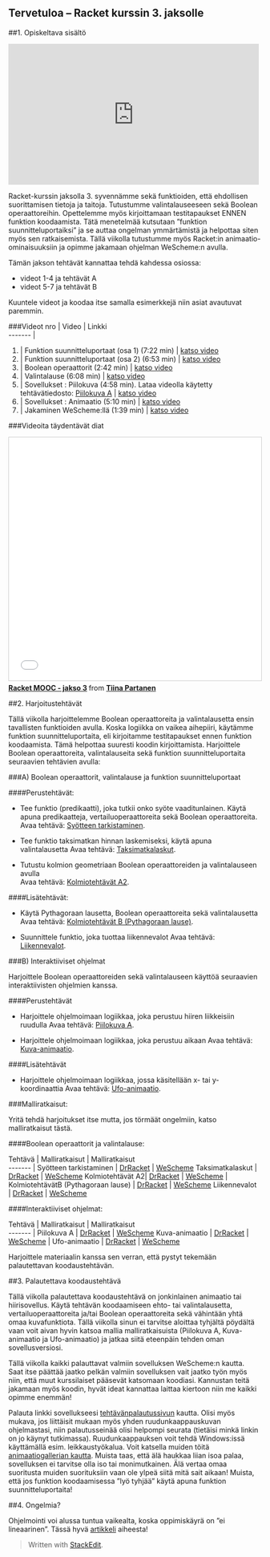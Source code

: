 

Tervetuloa – Racket kurssin 3. jaksolle
------------------------------------------------------
##1. Opiskeltava sisältö

<iframe width="500" height="281" src="https://www.youtube.com/embed/gq8WANrP04U" frameborder="0" allowfullscreen></iframe>

Racket-kurssin jaksolla 3. syvennämme sekä funktioiden, että ehdollisen suorittamisen tietoja ja taitoja. Tutustumme valintalauseeseen sekä Boolean operaattoreihin. Opettelemme myös kirjoittamaan testitapaukset ENNEN funktion koodaamista. Tätä menetelmää kutsutaan ”funktion suunnitteluportaiksi” ja se auttaa ongelman ymmärtämistä ja helpottaa siten myös sen ratkaisemista. Tällä viikolla tutustumme myös Racket:in animaatio-ominaisuuksiin ja opimme jakamaan ohjelman WeScheme:n avulla.

Tämän jakson tehtävät kannattaa tehdä kahdessa osiossa:

   - videot 1-4 ja tehtävät A
   - videot 5-7 ja tehtävät B

Kuuntele videot ja koodaa itse samalla esimerkkejä niin asiat avautuvat paremmin.

###Videot 
nro  | Video  |    Linkki                                   
-------                                              |
1.  | Funktion suunnitteluportaat (osa 1) (7:22 min) |  <a href="https://youtu.be/GJShFsMybL0" target="_blank">katso video</a>  
2.  | Funktion suunnitteluportaat (osa 2) (6:53 min)  |	<a href="https://youtu.be/JWGYNNFy_6c" target="_blank">katso video</a>
3.  | Boolean operaattorit (2:42 min)  |	<a href="https://youtu.be/7q5PqwFCb9Y" target="_blank">katso video</a>
4.  | Valintalause (6:08 min)  | <a href="https://youtu.be/Adi3K9LyGFE" target="_blank">katso video</a>
5.  | Sovellukset : Piilokuva (4:58 min). Lataa videolla käytetty tehtävätiedosto: [Piilokuva A](http://racket.koodiaapinen.fi/tehtavat/tiedostot/perusteet/valintalause/piilokuva_A.rkt) |  <a href="https://youtu.be/dvA30L3ZeQg" target="_blank">katso video</a>  
6.  | Sovellukset : Animaatio (5:10 min)  |	<a href="https://youtu.be/Ur-oy0TOezo" target="_blank">katso video</a>
7.  | Jakaminen WeScheme:llä (1:39 min) |	<a href="https://youtu.be/gxMe4siMB0g" target="_blank">katso video</a>

###Videoita täydentävät diat

<iframe src="//www.slideshare.net/slideshow/embed_code/key/MKpCIYRTn5023D" width="595" height="485" frameborder="0" marginwidth="0" marginheight="0" scrolling="no" style="border:1px solid #CCC; border-width:1px; margin-bottom:5px; max-width: 100%;" allowfullscreen> </iframe> <div style="margin-bottom:5px"> <strong> <a href="//www.slideshare.net/TiinaPartanen/racket-mooc-jakso-3" title="Racket MOOC - jakso 3" target="_blank">Racket MOOC - jakso 3</a> </strong> from <strong><a target="_blank" href="//www.slideshare.net/TiinaPartanen">Tiina Partanen</a></strong> </div>


##2. Harjoitustehtävät

Tällä viikolla harjoittelemme Boolean operaattoreita ja valintalausetta ensin tavallisten funktioiden avulla. Koska logiikka on vaikea aihepiiri, käytämme funktion suunnitteluportaita, eli kirjoitamme testitapaukset ennen funktion koodaamista. Tämä helpottaa suuresti koodin kirjoittamista. Harjoittele Boolean operaattoreita, valintalauseita sekä funktion suunnitteluportaita seuraavien tehtävien avulla:

###A) Boolean operaattorit, valintalause ja funktion suunnitteluportaat

####Perustehtävät:
- Tee funktio (predikaatti), joka tutkii onko syöte vaaditunlainen. Käytä apuna predikaatteja, vertailuoperaattoreita sekä Boolean operaattoreita.
Avaa tehtävä: <a href="http://racket.koodiaapinen.fi/tehtavat/perusteet_valintalauseet.html#%28part._racket_perusteet_syotteentarkistaminen%29" target="_blank">Syötteen tarkistaminen</a>.

- Tee funktio taksimatkan hinnan laskemiseksi, käytä apuna valintalausetta
Avaa tehtävä: <a href="http://racket.koodiaapinen.fi/tehtavat/perusteet_valintalauseet.html#%28part._racket_perusteet_taksimatkalaskut%29" target="_blank">Taksimatkalaskut</a>.

- Tutustu kolmion geometriaan Boolean operaattoreiden ja valintalauseen avulla  
Avaa tehtävä: <a href="http://racket.koodiaapinen.fi/tehtavat/perusteet_valintalauseet.html#%28part._racket_perusteet_kolmiotehtavat_.A2%29" target="_blank">Kolmiotehtävät A2</a>.

####Lisätehtävät:

- Käytä Pythagoraan lausetta, Boolean operaattoreita sekä valintalausetta
Avaa tehtävä: <a href="http://racket.koodiaapinen.fi/tehtavat/perusteet_valintalauseet.html#%28part._racket_perusteet_kolmiotehtavia_.B%29" target="_blank">Kolmiotehtävät B (Pythagoraan lause)</a>.

- Suunnittele funktio, joka tuottaa liikennevalot
Avaa tehtävä: <a href="http://racket.koodiaapinen.fi/tehtavat/perusteet_valintalauseet.html#%28part._racket_perusteet_liikennevalot%29" target="_blank">Liikennevalot</a>.

###B) Interaktiiviset ohjelmat

Harjoittele Boolean operaattoreiden sekä valintalauseen käyttöä seuraavien interaktiivisten ohjelmien kanssa.

####Perustehtävät 

- Harjoittele ohjelmoimaan logiikkaa, joka perustuu hiiren liikkeisiin ruudulla
Avaa tehtävä: <a href="http://racket.koodiaapinen.fi/tehtavat/perusteet_sovellukset_universe.html#%28part._racket_perusteet_piilokuva_.A%29" target="_blank">Piilokuva A</a>.

- Harjoittele ohjelmoimaan logiikkaa, joka perustuu aikaan
Avaa tehtävä: <a href="http://racket.koodiaapinen.fi/tehtavat/perusteet_sovellukset_universe.html#%28part._racket_perusteet_kuva_animaatio%29" target="_blank">Kuva-animaatio</a>.

####Lisätehtävät 

- Harjoittele ohjelmoimaan logiikkaa, jossa käsitellään x- tai y-koordinaattia
Avaa tehtävä: <a href="http://racket.koodiaapinen.fi/tehtavat/perusteet_sovellukset_universe.html#%28part._racket_perusteet_ufo_animaatio%29" target="_blank">Ufo-animaatio</a>.

###Malliratkaisut:

Yritä tehdä harjoitukset itse mutta, jos törmäät ongelmiin, katso malliratkaisut tästä.

####Boolean operaattorit ja valintalause:

Tehtävä | Malliratkaisut  | Malliratkaisut                                  
-------                                              |
Syötteen tarkistaminen | [DrRacket](http://racket.koodiaapinen.fi/tehtavat/tiedostot/perusteet/valintalause/syotteen_tarkistaminen_esimerkkiratkaisuja.rkt) | <a href="http://racket.koodiaapinen.fi/tehtavat/tiedostot/wescheme/syotteen_tarkistaminen_esimerkkiratkaisuja.html" target="_blank">WeScheme</a>
Taksimatkalaskut | [DrRacket](http://racket.koodiaapinen.fi/tehtavat/tiedostot/perusteet/valintalause/taksimatkat_esimerkkiratkaisuja.rkt) | <a href="http://racket.koodiaapinen.fi/tehtavat/tiedostot/wescheme/taksimatkat_esimerkkiratkaisuja.html" target="_blank">WeScheme</a>
Kolmiotehtävät A2| [DrRacket](http://racket.koodiaapinen.fi/tehtavat/tiedostot/perusteet/valintalause/kolmiot_A2_esimerkkiratkaisuja.rkt)  | <a href="http://racket.koodiaapinen.fi/tehtavat/tiedostot/wescheme/kolmiot_A2_esimerkkiratkaisuja.html" target="_blank">WeScheme</a>	                                             |
KolmiotehtävätB (Pythagoraan lause) | [DrRacket](http://racket.koodiaapinen.fi/tehtavat/tiedostot/perusteet/valintalause/kolmiot_B_esimerkkiratkaisuja.rkt) | <a href="http://racket.koodiaapinen.fi/tehtavat/tiedostot/wescheme/kolmiot_B_esimerkkiratkaisuja.html" target="_blank">WeScheme</a>
Liikennevalot | [DrRacket](http://racket.koodiaapinen.fi/tehtavat/tiedostot/perusteet/valintalause/liikennevalot_esimerkkiratkaisuja.rkt)  |	<a href="http://racket.koodiaapinen.fi/tehtavat/tiedostot/wescheme/liikennevalot_esimerkkiratkaisuja.html" target="_blank">WeScheme</a>

####Interaktiiviset ohjelmat:

Tehtävä | Malliratkaisut |    Malliratkaisut                                  
-------                                              |
Piilokuva A | [DrRacket](http://racket.koodiaapinen.fi/tehtavat/tiedostot/perusteet/valintalause/piilokuva_A_esimerkkiratkaisuja.rkt) | <a href="http://racket.koodiaapinen.fi/tehtavat/tiedostot/wescheme/piilokuva_A_esimerkkiratkaisuja.html" target="_blank">WeScheme</a>
Kuva-animaatio | [DrRacket](http://racket.koodiaapinen.fi/tehtavat/tiedostot/perusteet/valintalause/kuva-animaatio_esimerkkiratkaisuja.rkt)  | <a href="http://racket.koodiaapinen.fi/tehtavat/tiedostot/wescheme/kuva-animaatio_esimerkkiratkaisuja.html" target="_blank">WeScheme</a>	                                            |
Ufo-animaatio | [DrRacket](http://racket.koodiaapinen.fi/tehtavat/tiedostot/perusteet/valintalause/ufo_laskeutuu_esimerkkiratkaisuja.rkt)  |	<a href="http://racket.koodiaapinen.fi/tehtavat/tiedostot/wescheme/ufo_laskeutuu_esimerkkiratkaisuja.html" target="_blank">WeScheme</a>

Harjoittele materiaalin kanssa sen verran, että pystyt tekemään palautettavan koodaustehtävän.

##3. Palautettava koodaustehtävä

Tällä viikolla palautettava koodaustehtävä on jonkinlainen animaatio tai hiirisovellus. Käytä tehtävän koodaamiseen ehto- tai valintalausetta, vertailuoperaattoreita ja/tai Boolean operaattoreita sekä vähintään yhtä omaa kuvafunktiota. Tällä viikolla sinun ei tarvitse aloittaa tyhjältä pöydältä vaan voit aivan hyvin katsoa mallia malliratkaisuista (Piilokuva A, Kuva-animaatio ja Ufo-animaatio) ja jatkaa siitä eteenpäin tehden oman sovellusversiosi.

Tällä viikolla kaikki palauttavat valmiin sovelluksen WeScheme:n kautta. Saat itse päättää jaatko pelkän valmiin sovelluksen vait jaatko työn myös niin, että muut kurssilaiset pääsevät katsomaan koodiasi. Kannustan teitä jakamaan myös koodin, hyvät ideat kannattaa laittaa kiertoon niin me kaikki opimme enemmän!

Palauta linkki sovellukseesi [tehtävänpalautussivun](https://plus.cs.hut.fi/aapinen-racket/S2016/jakso-3/jaksoteht%C3%A4v%C3%A4/) kautta. Olisi myös mukava, jos liittäisit mukaan myös yhden ruudunkaappauskuvan ohjelmastasi, niin palautusseinää olisi helpompi seurata (tietäisi minkä linkin on jo käynyt tutkimassa). Ruudunkaappauksen voit tehdä Windows:issä käyttämällä esim. leikkaustyökalua. 
Voit katsella muiden töitä [animaatiogallerian kautta](https://plus.cs.hut.fi/aapinen-racket/S2016/jakso-3/muidenkuvat/). Muista taas, että älä haukkaa liian isoa palaa, sovelluksen ei tarvitse olla iso tai monimutkainen. Älä vertaa omaa suoritusta muiden suorituksiin vaan ole ylpeä siitä mitä sait aikaan! Muista, että jos funktion koodaamisessa ”lyö tyhjää” käytä apuna funktion suunnitteluportaita!

##4. Ongelmia?

Ohjelmointi voi alussa tuntua vaikealta, koska oppimiskäyrä on ”ei lineaarinen”. Tässä hyvä [artikkeli](https://medium.com/@sunils34/learning-to-code-is-non-linear-bf12dd6e1f4c?_hsenc=p2ANqtz-_kJJc3R3lTzdCsQ2TC6YPDC-7o3sSK1PJQD9khTtmOriTezmqJuNzRryl1OW88LZbTPpOZO3y2o3DV-A5QMFj5yL9Miw&_hsmi=23309419#.w4bqn7772) aiheesta!

> Written with [StackEdit](https://stackedit.io/).